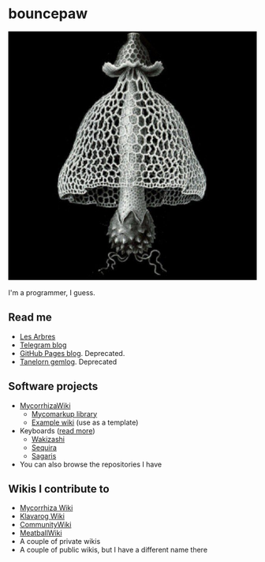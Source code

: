 # bouncepaw
![An image of a mushroom](https://raw.githubusercontent.com/bouncepaw/bouncepaw/main/userpic.jpeg)

I'm a programmer, I guess.

## Read me
* [Les Arbres](https://lesarbr.es)
* [Telegram blog](https://t.me/bpblog)
* [GitHub Pages blog](https://bouncepaw.github.io). Deprecated.
* [Tanelorn gemlog](gemini://tanelorn.city/~bouncepaw). Deprecated

## Software projects
* [MycorrhizaWiki](https://mycorrhiza.lesarbr.es)
  * [Mycomarkup library](https://github.com/bouncepaw/mycomarkup)
  * [Example wiki](https://github.com/bouncepaw/example-wiki) (use as a template)
* Keyboards ([read more](https://klavarog.tk/page/u/bouncepaw/клавиатуры))
  * [Wakizashi](https://github.com/bouncepaw/wakizashi)
  * [Sequira](https://github.com/bouncepaw/sequira)
  * [Sagaris](https://github.com/bouncepaw/sagaris)
* You can also browse the repositories I have

## Wikis I contribute to
* [Mycorrhiza Wiki](https://mycorrhiza.lesarbr.es)
* [Klavarog Wiki](https://klavarog.tk)
* [CommunityWiki](https://communitywiki.org)
* [MeatballWiki](http://meatballwiki.org)
* A couple of private wikis
* A couple of public wikis, but I have a different name there
